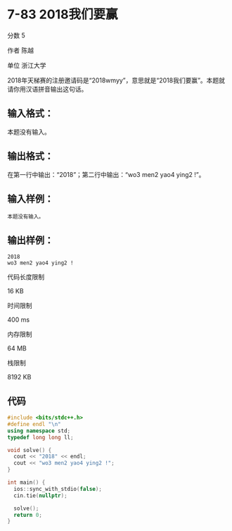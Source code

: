 # **7-83 2018我们要赢**

分数 5

作者 陈越

单位 浙江大学

2018年天梯赛的注册邀请码是“2018wmyy”，意思就是“2018我们要赢”。本题就请你用汉语拼音输出这句话。

## 输入格式：

本题没有输入。

## 输出格式：

在第一行中输出：“2018”；第二行中输出：“wo3 men2 yao4 ying2 !”。

## 输入样例：

```in
本题没有输入。
```

## 输出样例：

```out
2018
wo3 men2 yao4 ying2 !
```

代码长度限制

16 KB

时间限制

400 ms

内存限制

64 MB

栈限制

8192 KB

## 代码

```cpp
#include <bits/stdc++.h>
#define endl "\n"
using namespace std;
typedef long long ll;

void solve() {
  cout << "2018" << endl;
  cout << "wo3 men2 yao4 ying2 !";
}

int main() {
  ios::sync_with_stdio(false);
  cin.tie(nullptr);

  solve();
  return 0;
}
```

